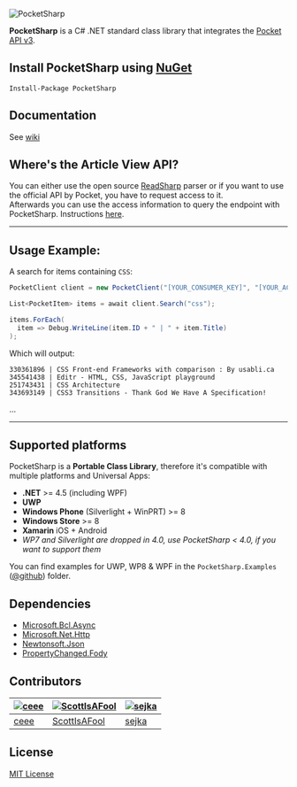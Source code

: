 ![PocketSharp](https://raw.github.com/ceee/PocketSharp/master/Assets/github-header.png)

**PocketSharp** is a C# .NET standard class library that integrates the [Pocket API v3](http://getpocket.com/developer).

## Install PocketSharp using [NuGet](https://www.nuget.org/packages/PocketSharp/)

```
Install-Package PocketSharp
```


## Documentation

See [wiki](https://github.com/ceee/PocketSharp/wiki)

## Where's the Article View API?

You can either use the open source [ReadSharp](https://github.com/ceee/ReadSharp) parser or if you want to use the official API by Pocket, you have to request access to it.<br>
Afterwards you can use the access information to query the endpoint with PocketSharp. Instructions [here](https://github.com/ceee/PocketSharp/wiki/Article-parser).


---

## Usage Example:

A search for items containing `CSS`:

```csharp
PocketClient client = new PocketClient("[YOUR_CONSUMER_KEY]", "[YOUR_ACCESS_CODE]");

List<PocketItem> items = await client.Search("css");

items.ForEach(
  item => Debug.WriteLine(item.ID + " | " + item.Title)
);
```

Which will output:

    330361896 | CSS Front-end Frameworks with comparison : By usabli.ca
    345541438 | Editr - HTML, CSS, JavaScript playground
    251743431 | CSS Architecture
    343693149 | CSS3 Transitions - Thank God We Have A Specification!
  ...

---


## Supported platforms

PocketSharp is a **Portable Class Library**, therefore it's compatible with multiple platforms and Universal Apps:

- **.NET** >= 4.5 (including WPF)
- **UWP**
- **Windows Phone** (Silverlight + WinPRT) >= 8
- **Windows Store** >= 8
- **Xamarin** iOS + Android
- _WP7 and Silverlight are dropped in 4.0, use PocketSharp < 4.0, if you want to support them_

You can find examples for UWP, WP8 & WPF in the `PocketSharp.Examples` ([@github](https://github.com/ceee/PocketSharp/tree/master/PocketSharp.Examples)) folder.

## Dependencies

- [Microsoft.Bcl.Async](https://www.nuget.org/packages/Microsoft.Bcl.Async/)
- [Microsoft.Net.Http](https://www.nuget.org/packages/Microsoft.Net.Http/)
- [Newtonsoft.Json](https://www.nuget.org/packages/Newtonsoft.Json/)
- [PropertyChanged.Fody](https://github.com/Fody/PropertyChanged)

## Contributors

| [![ceee](http://gravatar.com/avatar/9c61b1f4307425f12f05d3adb930ba66?s=70)](https://github.com/ceee "Tobias Klika") | [![ScottIsAFool](http://gravatar.com/avatar/6df656872a87b09a7470feb4867ed927?s=70)](https://github.com/ScottIsAFool "Scott Lovegrove") | [![sejka](https://s.gravatar.com/avatar/6dca06ac84abc0178f51d013c70926ac?s=80)](https://github.com/sejka "Karol Sejka") |
|---|---|---|
| [ceee](https://github.com/ceee) | [ScottIsAFool](https://github.com/ScottIsAFool) | [sejka](https://github.com/sejka) |

## License

[MIT License](https://github.com/ceee/PocketSharp/blob/master/LICENSE-MIT)
